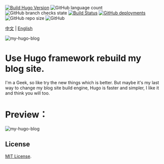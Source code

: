[![Build Hugo Version](https://img.shields.io/static/v1?label=Hugo&message=0.87.0&color=%23FF4088&logo=hugo)](https://github.com/gohugoio/hugo/releases/tag/v0.87.0)
![GitHub language count](https://img.shields.io/github/languages/count/elkan1788/elkan1788.github.io?logo=LibraryThing)
![GitHub branch checks state](https://img.shields.io/github/checks-status/elkan1788/elkan1788.github.io/main?label=Check%20State&logo=Checkmarx)
[![Build Status](https://img.shields.io/travis/com/elkan1788/elkan1788.github.io/hugo?label=Building&logo=Travis%20CI)](https://travis-ci.com/elkan1788/elkan1788.github.io)
[![GitHub deployments](https://img.shields.io/github/deployments/elkan1788/elkan1788.github.io/github-pages?label=gh-pg&logo=GitHub)](https://github.com/elkan1788/elkan1788.github.io/tree/gh-pg)
![GitHub repo size](https://img.shields.io/github/repo-size/elkan1788/elkan1788.github.io?label=Repo%20Size&logo=Files)
![GitHub](https://img.shields.io/github/license/elkan1788/elkan1788.github.io?label=License&logo=WebAuthn)

[中文](README.zh.md) | [English](README.md)

![my-hugo-blog](h//lisenhui.gitee.io/imgs/blog/hugo-logo.png)


# Use Hugo framework rebuild my blog site.

I'm a Geek, so like try the new things which is better. But maybe it's my last way to change my blog site build engine, Hugo is faster and simpler, I like it and think you will too.


# Preview：

![my-hugo-blog](//lisenhui.gitee.io/imgs/blog/my-hugo-blog.png)

## License
[MIT License](LICENSE).
